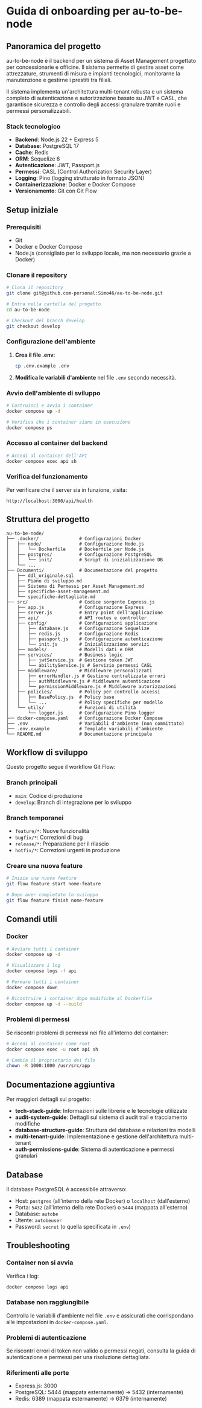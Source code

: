 # Guida di onboarding per au-to-be-node

## Panoramica del progetto

au-to-be-node è il backend per un sistema di Asset Management progettato per concessionarie e officine. Il sistema permette di gestire asset come attrezzature, strumenti di misura e impianti tecnologici, monitorarne la manutenzione e gestirne i prestiti tra filiali.

Il sistema implementa un'architettura multi-tenant robusta e un sistema completo di autenticazione e autorizzazione basato su JWT e CASL, che garantisce sicurezza e controllo degli accessi granulare tramite ruoli e permessi personalizzabili.

### Stack tecnologico

- **Backend**: Node.js 22 + Express 5
- **Database**: PostgreSQL 17
- **Cache**: Redis
- **ORM**: Sequelize 6
- **Autenticazione**: JWT, Passport.js
- **Permessi**: CASL (Control Authorization Security Layer)
- **Logging**: Pino (logging strutturato in formato JSON)
- **Containerizzazione**: Docker e Docker Compose
- **Versionamento**: Git con Git Flow

## Setup iniziale

### Prerequisiti

- Git
- Docker e Docker Compose
- Node.js (consigliato per lo sviluppo locale, ma non necessario grazie a Docker)

### Clonare il repository

```bash
# Clona il repository
git clone git@github.com-personal:Simo46/au-to-be-node.git

# Entra nella cartella del progetto
cd au-to-be-node

# Checkout del branch develop
git checkout develop
```

### Configurazione dell'ambiente

1. **Crea il file .env**:
   ```bash
   cp .env.example .env
   ```

2. **Modifica le variabili d'ambiente** nel file `.env` secondo necessità.

### Avvio dell'ambiente di sviluppo

```bash
# Costruisci e avvia i container
docker compose up -d

# Verifica che i container siano in esecuzione
docker compose ps
```

### Accesso al container del backend

```bash
# Accedi al container dell'API
docker compose exec api sh
```

### Verifica del funzionamento

Per verificare che il server sia in funzione, visita:
```
http://localhost:3000/api/health
```

## Struttura del progetto

```
au-to-be-node/
├── .docker/               # Configurazioni Docker
│   ├── node/              # Configurazione Node.js
│   │   └── Dockerfile     # Dockerfile per Node.js
│   ├── postgres/          # Configurazione PostgreSQL
│   │   └── init/          # Script di inizializzazione DB
│   └── ...
├── Documenti/             # Documentazione del progetto
│   ├── ddl_originale.sql
│   ├── Piano di sviluppo.md
│   ├── Sistema di Permessi per Asset Management.md
│   ├── specifiche-asset-management.md
│   └── specifiche-dettagliate.md
├── src/                   # Codice sorgente Express.js
│   ├── app.js             # Configurazione Express
│   ├── server.js          # Entry point dell'applicazione
│   ├── api/               # API routes e controller
│   ├── config/            # Configurazioni applicazione
│   │   ├── database.js    # Configurazione Sequelize
│   │   ├── redis.js       # Configurazione Redis
│   │   ├── passport.js    # Configurazione autenticazione
│   │   └── init.js        # Inizializzazione servizi
│   ├── models/            # Modelli dati e ORM
│   ├── services/          # Business logic
│   │   ├── jwtService.js  # Gestione token JWT
│   │   └── abilityService.js # Servizio permessi CASL
│   ├── middleware/        # Middleware personalizzati
│   │   ├── errorHandler.js # Gestione centralizzata errori
│   │   ├── authMiddleware.js # Middleware autenticazione
│   │   └── permissionMiddleware.js # Middleware autorizzazioni
│   ├── policies/          # Policy per controllo accessi
│   │   ├── BasePolicy.js  # Policy base
│   │   └── ...            # Policy specifiche per modello
│   └── utils/             # Funzioni di utilità
│       └── logger.js      # Configurazione Pino logger
├── docker-compose.yaml    # Configurazione Docker Compose
├── .env                   # Variabili d'ambiente (non committato)
├── .env.example           # Template variabili d'ambiente
└── README.md              # Documentazione principale
```

## Workflow di sviluppo

Questo progetto segue il workflow Git Flow:

### Branch principali
- `main`: Codice di produzione
- `develop`: Branch di integrazione per lo sviluppo

### Branch temporanei
- `feature/*`: Nuove funzionalità
- `bugfix/*`: Correzioni di bug
- `release/*`: Preparazione per il rilascio
- `hotfix/*`: Correzioni urgenti in produzione

### Creare una nuova feature

```bash
# Inizia una nuova feature
git flow feature start nome-feature

# Dopo aver completato lo sviluppo
git flow feature finish nome-feature
```

## Comandi utili

### Docker

```bash
# Avviare tutti i container
docker compose up -d

# Visualizzare i log
docker compose logs -f api

# Fermare tutti i container
docker compose down

# Ricostruire i container dopo modifiche al Dockerfile
docker compose up -d --build
```

### Problemi di permessi

Se riscontri problemi di permessi nei file all'interno del container:

```bash
# Accedi al container come root
docker compose exec -u root api sh

# Cambia il proprietario dei file
chown -R 1000:1000 /usr/src/app
```

## Documentazione aggiuntiva

Per maggiori dettagli sul progetto:

- **tech-stack-guide**: Informazioni sulle librerie e le tecnologie utilizzate
- **audit-system-guide**: Dettagli sul sistema di audit trail e tracciamento modifiche
- **database-structure-guide**: Struttura del database e relazioni tra modelli
- **multi-tenant-guide**: Implementazione e gestione dell'architettura multi-tenant
- **auth-permissions-guide**: Sistema di autenticazione e permessi granulari

## Database

Il database PostgreSQL è accessibile attraverso:
- Host: `postgres` (all'interno della rete Docker) o `localhost` (dall'esterno)
- Porta: `5432` (all'interno della rete Docker) o `5444` (mappata all'esterno)
- Database: `autobe`
- Utente: `autobeuser`
- Password: `secret` (o quella specificata in `.env`)

## Troubleshooting

### Container non si avvia
Verifica i log:

```bash
docker compose logs api
```

### Database non raggiungibile
Controlla le variabili d'ambiente nel file `.env` e assicurati che corrispondano alle impostazioni in `docker-compose.yaml`.

### Problemi di autenticazione
Se riscontri errori di token non valido o permessi negati, consulta la guida di autenticazione e permessi per una risoluzione dettagliata.

### Riferimenti alle porte
- Express.js: 3000
- PostgreSQL: 5444 (mappata esternamente) -> 5432 (internamente)
- Redis: 6389 (mappata esternamente) -> 6379 (internamente)